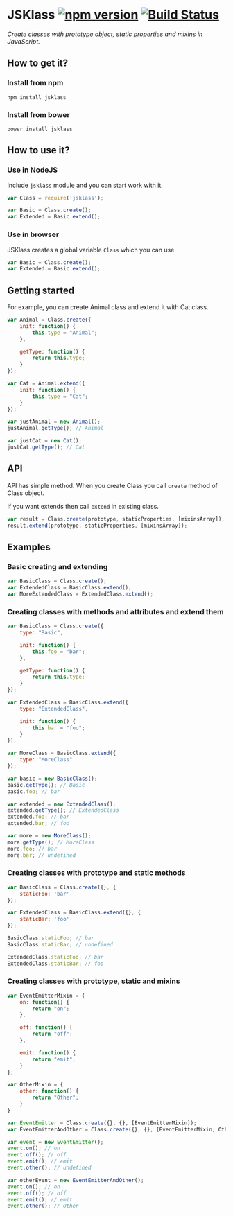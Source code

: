 # JSKlass [![npm version](https://badge.fury.io/js/jsklass.svg)](http://badge.fury.io/js/jsklass) [![Build Status](https://travis-ci.org/ghaiklor/jsklass.svg?branch=master)](https://travis-ci.org/ghaiklor/jsklass)

*Create classes with prototype object, static properties and mixins in JavaScript.*

## How to get it?

### Install from npm

```shell
npm install jsklass
```

### Install from bower

```shell
bower install jsklass
```

## How to use it?

### Use in NodeJS

Include ```jsklass``` module and you can start work with it.

```javascript
var Class = require('jsklass');

var Basic = Class.create();
var Extended = Basic.extend();
```

### Use in browser

JSKlass creates a global variable ```Class``` which you can use.

```javascript
var Basic = Class.create();
var Extended = Basic.extend();
```

## Getting started

For example, you can create Animal class and extend it with Cat class.

```javascript
var Animal = Class.create({
    init: function() {
        this.type = "Animal";
    },

    getType: function() {
        return this.type;
    }
});

var Cat = Animal.extend({
    init: function() {
        this.type = "Cat";
    }
});

var justAnimal = new Animal();
justAnimal.getType(); // Animal

var justCat = new Cat();
justCat.getType(); // Cat
```

## API

API has simple method. When you create Class you call `create` method of Class object.

If you want extends then call `extend` in existing class.

```javascript
var result = Class.create(prototype, staticProperties, [mixinsArray]);
result.extend(prototype, staticProperties, [mixinsArray]);
```

## Examples

### Basic creating and extending

```javascript
var BasicClass = Class.create();
var ExtendedClass = BasicClass.extend();
var MoreExtendedClass = ExtendedClass.extend();
```

### Creating classes with methods and attributes and extend them

```javascript
var BasicClass = Class.create({
    type: "Basic",

    init: function() {
        this.foo = "bar";
    },

    getType: function() {
        return this.type;
    }
});

var ExtendedClass = BasicClass.extend({
    type: "ExtendedClass",

    init: function() {
        this.bar = "foo";
    }
});

var MoreClass = BasicClass.extend({
    type: "MoreClass"
});

var basic = new BasicClass();
basic.getType(); // Basic
basic.foo; // bar

var extended = new ExtendedClass();
extended.getType(); // ExtendedClass
extended.foo; // bar
extended.bar; // foo

var more = new MoreClass();
more.getType(); // MoreClass
more.foo; // bar
more.bar; // undefined
```

### Creating classes with prototype and static methods

```javascript
var BasicClass = Class.create({}, {
    staticFoo: 'bar'
});

var ExtendedClass = BasicClass.extend({}, {
    staticBar: 'foo'
});

BasicClass.staticFoo; // bar
BasicClass.staticBar; // undefined

ExtendedClass.staticFoo; // bar
ExtendedClass.staticBar; // foo
```

### Creating classes with prototype, static and mixins

```javascript
var EventEmitterMixin = {
    on: function() {
        return "on";
    },

    off: function() {
        return "off";
    },

    emit: function() {
        return "emit";
    }
};

var OtherMixin = {
    other: function() {
        return "Other";
    }
}

var EventEmitter = Class.create({}, {}, [EventEmitterMixin]);
var EventEmitterAndOther = Class.create({}, {}, [EventEmitterMixin, OtherMixin]);

var event = new EventEmitter();
event.on(); // on
event.off(); // off
event.emit(); // emit
event.other(); // undefined

var otherEvent = new EventEmitterAndOther();
event.on(); // on
event.off(); // off
event.emit(); // emit
event.other(); // Other
```
